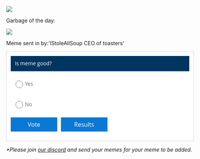 <head>
 <title>Izodium</title>
 
 <link rel="icon"  type="image/png" sizes="128×128" href="favicon.ico">

 <img src="https://iplogger.org/3gDEV3">

 <h>Garbage of the day:</h>

 <img src="https://i.ibb.co/P5BYybD/image0-1.jpg">

 <h>Meme sent in by:'IStoleAllSoup CEO of toasters'</h>

 <div id="qp_all3195345" style="width:100%;max-width:600px;"><link href='//fonts.googleapis.com/css?family=Open+Sans' rel='stylesheet' type='text/css'><STYLE>#qp_main3195345      .qp_btna:hover input {background:#00355F!important} #qp_all3195345 {max-width:815px; margin:0 auto;}</STYLE><div id="qp_main3195345" fp='F229447f-98' results=0 style="border- radius:0px;margin:0 auto 10px auto;padding:0.8em;background-color:#FFF;font-family: 'Open Sans', sans-serif, Arial;color:#000;border: 1px solid #DBD9D9;max-width:815px;box-sizing:border-box;text-align:left"><div style="font-size:1em;background-color:#00355F;color:#FFF;font-family:'Open Sans', sans-serif, Arial"><div style="padding:0.8em;line-height:1.3em">Is meme good?</div></div><form id="qp_form3195345" action="//www.poll-maker.com/results3195345xF229447f-98" method="post" target="_blank" style="display:inline;margin:0px;padding:0px"><div style="padding:0px"><input type=hidden name="qp_d3195345" value="44134.0178356485-44134.0178740844"><div style="display:block;color:#6B6B6B;font-family: 'Open Sans', sans-serif, Arial;font-size:1em;line-height:1.5;padding:13px 8px 11px;margin:10px 0px;clear:both" class="qp_a" onClick="var c=this.getElementsByTagName('INPUT')[0]; if((!event.target?event.srcElement:event.target).tagName!='INPUT'){c.checked=(c.type=='radio'?true:!c.checked)};var i=this.parentNode.parentNode.parentNode.getElementsByTagName('INPUT');for(var k=0;k!=i.length;k=k+1){i[k].parentNode.parentNode.setAttribute('sel',i[k].checked?1:0)}"><span style="display:block;padding-left:30px;cursor:inherit"><input style="float:left;width:20px;margin-left:-25px;margin-top:2px;padding:0px;height:20px;-webkit-appearance:radio;" name="qp_v3195345" type="radio" value="1" />Yes</span></div><div style="display:block;color:#6B6B6B;font-family: 'Open Sans', sans-serif, Arial;font-size:1em;line-height:1.5;padding:13px 8px 11px;margin:10px 0px;clear:both" class="qp_a" onClick="var c=this.getElementsByTagName('INPUT')[0]; if((!event.target?event.srcElement:event.target).tagName!='INPUT'){c.checked=(c.type=='radio'?true:!c.checked)};var i=this.parentNode.parentNode.parentNode.getElementsByTagName('INPUT');for(var k=0;k!=i.length;k=k+1){i[k].parentNode.parentNode.setAttribute('sel',i[k].checked?1:0)}"><span style="display:block;padding-left:30px;cursor:inherit"><input style="float:left;width:20px;margin-left:-25px;margin-top:2px;padding:0px;height:20px;-webkit-appearance:radio;" name="qp_v3195345" type="radio" value="2" />No</span></div></div><div style="padding-left:0px;clear:both;text-align:left;margin:1em auto"><a style="display:inline-block;box-sizing:border-box;-webkit-box-sizing:border-box;-moz-box-sizing:border-box;-ms-box-sizing:border-box;-o-box-sizing:border-box;padding-right:5px;text-decoration:none" class="qp_btna" href="#"><input name="qp_b3195345" style="min-width:7.8em;padding:0.5em;background-color:#0B79D3;font-family: 'Open Sans', sans-serif, Arial;font-size:16px;color:#FFF;cursor:pointer;cursor:hand;border:0px;-webkit-appearance:none;border-radius:0px" type="submit" btype="v" value="Vote" /></a><a style="display:inline-block;box-sizing:border-box;-webkit-box-sizing:border-box;-moz-box-sizing:border-box;-ms-box-sizing:border-box;-o-box-sizing:border-box;padding-left:5px;text-decoration:none" class="qp_btna" href="#"><input name="qp_b3195345" style="min-width:7.8em;padding:0.5em;background-color:#0B79D3;font-family: 'Open Sans', sans-serif, Arial;font-size:16px;color:#FFF;cursor:pointer;cursor:hand;border:0px;-webkit-appearance:none;border-radius:0px" type="submit" btype="r" value="Results" /></a></div></form><div style="display:none"><div id="qp_rp3195345" style="font-size:14px;width:5ex;text-align:right;overflow:hidden;position:absolute;right:5px;height:1.5em;line-height:1.5em"></div><div id="qp_rv3195345" style="font-size:14px;line-height:1.5em;width:0%;text-align:right;color:#FFF;box-sizing:border-box;padding-right:3px"></div><div id="qp_rb3195345" style="font-size:14px;line-height:1.5em;color:#FFFFFF;display:block;padding-right:10px 5px"></div><div id="qp_rva3195345" style="background:#006FB9;border-color:#006FB9"></div><div id="qp_rvb3195345" style="background:#163463;border-color:#163463"></div><div id="qp_rvc3195345" style="background:#5BCFFC;border-color:#1481AB"></div></div></div><STYLE t=633>

 .bclass {display:inline-block!important;}
 .aclass {display:none!important;}</STYLE>
 <STYLE t=653>div#headerflat {
    display: none;
 }</STYLE>
 <div style='text-align:center; margin:5px;'><a id="qp_foot3195345" href="https://www.survey-maker.com"></a></div></div><script src="//scripts.poll-maker.com/3012/scpolls.js"  language="javascript"></script>




 <i>*Please join <a href="https://discord.gg/MjUnbRR">our discord</a> and send your memes for your meme to be added.</i>
</head>
